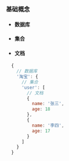 ### 基础概念
- #### 数据库
- #### 集合
- #### 文档

```js
  {
    // 数据库
    '淘宝': {
      // 集合
      'user': [
        // 文档
        {
          name: '张三',
          age: 18
        },
        {
          name: '李四',
          age: 17
        }
      ]
    }
  }
```